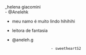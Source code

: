 
 _helena giacomini             
             - @Anelehk
- meu namo é muito lindo hihihihi
- leitora de fantasia
- @aneleh.g
                        
                        - sweetheartS2
